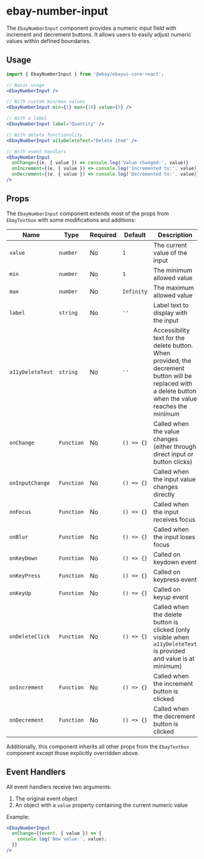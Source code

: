 # ebay-number-input

The `EbayNumberInput` component provides a numeric input field with increment and decrement buttons. It allows users to easily adjust numeric values within defined boundaries.

## Usage

```jsx
import { EbayNumberInput } from '@ebay/ebayui-core-react';

// Basic usage
<EbayNumberInput />

// With custom min/max values
<EbayNumberInput min={1} max={10} value={5} />

// With a label
<EbayNumberInput label="Quantity" />

// With delete functionality
<EbayNumberInput a11yDeleteText="Delete item" />

// With event handlers
<EbayNumberInput
  onChange={(e, { value }) => console.log('Value changed:', value)}
  onIncrement={(e, { value }) => console.log('Incremented to:', value)}
  onDecrement={(e, { value }) => console.log('Decremented to:', value)}
/>
```

## Props

The `EbayNumberInput` component extends most of the props from `EbayTextbox` with some modifications and additions:

| Name | Type | Required | Default | Description |
|------|------|----------|---------|-------------|
| `value` | `number` | No | `1` | The current value of the input |
| `min` | `number` | No | `1` | The minimum allowed value |
| `max` | `number` | No | `Infinity` | The maximum allowed value |
| `label` | `string` | No | `''` | Label text to display with the input |
| `a11yDeleteText` | `string` | No | `''` | Accessibility text for the delete button. When provided, the decrement button will be replaced with a delete button when the value reaches the minimum |
| `onChange` | `Function` | No | `() => {}` | Called when the value changes (either through direct input or button clicks) |
| `onInputChange` | `Function` | No | `() => {}` | Called when the input value changes directly |
| `onFocus` | `Function` | No | `() => {}` | Called when the input receives focus |
| `onBlur` | `Function` | No | `() => {}` | Called when the input loses focus |
| `onKeyDown` | `Function` | No | `() => {}` | Called on keydown event |
| `onKeyPress` | `Function` | No | `() => {}` | Called on keypress event |
| `onKeyUp` | `Function` | No | `() => {}` | Called on keyup event |
| `onDeleteClick` | `Function` | No | `() => {}` | Called when the delete button is clicked (only visible when `a11yDeleteText` is provided and value is at minimum) |
| `onIncrement` | `Function` | No | `() => {}` | Called when the increment button is clicked |
| `onDecrement` | `Function` | No | `() => {}` | Called when the decrement button is clicked |

Additionally, this component inherits all other props from the `EbayTextbox` component except those explicitly overridden above.

## Event Handlers

All event handlers receive two arguments:
1. The original event object
2. An object with a `value` property containing the current numeric value

Example:
```jsx
<EbayNumberInput
  onChange={(event, { value }) => {
    console.log('New value:', value);
  }}
/>

```